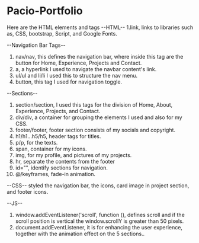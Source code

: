 # Pacio-Portfolio
Here are the HTML elements and tags
--HTML--
1.link, links to libraries such as, CSS, bootstrap, Script, and Google Fonts.

--Navigation Bar Tags--
1. nav/nav, this defines the navigation bar, where inside this tag are the button for Home, Experience, Projects and Contact.
2. a, a hyperlink I used to navigate the navbar content's link.
3. ul/ul and li/li I used this to structure the nav menu.
4. button, this tag I used for navigation toggle.

--Sections--
1. section/section, I used this tags for the division of Home, About, Experience, Projects, and Contact.
2. div/div, a container for grouping the elements I used and also for my CSS.
3. footer/footer, footer section consists of my socials and copyright.
4. h1/h1...h5/h5, header tags for titles.
5. p/p, for the texts.
6. span, container for my icons.
7. img, for my profile, and pictures of my projects.
8. hr, separate the contents from the footer
9. id="", identify sections for navigation.
10. @/keyframes, fade-in animation.

--CSS--
styled the navigation bar, the icons, card image in project section, and footer icons.

--JS--
1. window.addEventListener('scroll', function (), defines scroll and if the scroll position is vertical the window.scrollY is greater than 50 pixels.
2. document.addEventListener, it is for enhancing the user experience, together with the animation effect on the 5 sections..
